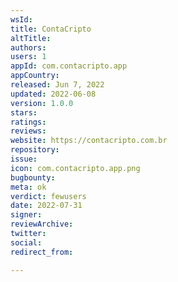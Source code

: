 ```yaml
---
wsId: 
title: ContaCripto
altTitle: 
authors: 
users: 1
appId: com.contacripto.app
appCountry: 
released: Jun 7, 2022
updated: 2022-06-08
version: 1.0.0
stars: 
ratings: 
reviews: 
website: https://contacripto.com.br
repository: 
issue: 
icon: com.contacripto.app.png
bugbounty: 
meta: ok
verdict: fewusers
date: 2022-07-31
signer: 
reviewArchive: 
twitter: 
social: 
redirect_from: 

---
```


